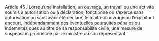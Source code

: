 Article 45 _:_ Lorsqu’une installation, un ouvrage, un travail ou une activité soumis à autorisation ou à déclaration, fonctionne ou s’exerce sans autorisation ou sans avoir été déclaré, le maître d’ouvrage ou l’exploitant encourt, indépendamment des éventuelles poursuites pénales ou indemnités dues au titre de sa responsabilité civile, une mesure de suspension prononcée par le ministre ou son représentant.